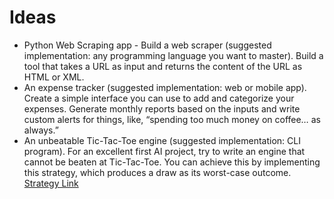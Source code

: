 # Ideas
* Python Web Scraping app - Build a web scraper (suggested implementation: any programming language you want to master). Build a tool that takes a URL as input and returns the content of the URL as HTML or XML.
* An expense tracker (suggested implementation: web or mobile app). Create a simple interface you can use to add and categorize your expenses. Generate monthly reports based on the inputs and write custom alerts for things, like, “spending too much money on coffee… as always.”
* An unbeatable Tic-Tac-Toe engine (suggested implementation: CLI program). For an excellent first AI project, try to write an engine that cannot be beaten at Tic-Tac-Toe. You can achieve this by implementing this strategy, which produces a draw as its worst-case outcome. [Strategy Link](https://en.wikipedia.org/wiki/Tic-tac-toe#Strategy)
